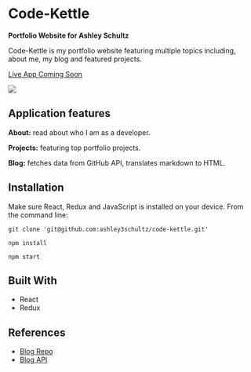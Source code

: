 # Code-Kettle
**Portfolio Website for Ashley Schultz**

Code-Kettle is my portfolio website featuring multiple topics including, about me, my blog and featured projects.

[Live App Coming Soon](https://code-kettle.com)

![](https://raw.githubusercontent.com/ashley3schultz/code-kettle/master/src/components/images/screenshot.png)

## Application features

**About:** read about who I am as a developer.

**Projects:** featuring top portfolio projects.

**Blog:** fetches data from GitHub API, translates markdown to HTML.

## Installation 

Make sure React, Redux and JavaScript is installed on your device.
From the command line:
```
git clone 'git@github.com:ashley3schultz/code-kettle.git'
```
```
npm install
```
```
npm start
```
	
## Built With
* React
* Redux

## References
* [Blog Repo](https://github.com/ashley3schultz/ashley3schultz.github.io)
* [Blog API](https://api.github.com/repos/ashley3schultz/ashley3schultz.github.io/contents/_posts/)

